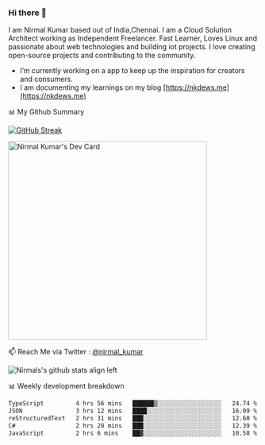 ### Hi there 👋

 I am Nirmal Kumar based out of India,Chennai. I am a Cloud Solution Architect working as Independent Freelancer. Fast Learner, Loves Linux and passionate about web technologies and building iot projects. I love creating open-source projects and contributing to the community.

- I’m currently working on a app to keep up the inspiration for creators and consumers.
- I am documenting my learnings on my blog [https://nkdews.me](https://nkdews.me)


📊 My Github Summary

[![GitHub Streak](https://github-readme-streak-stats.herokuapp.com?user=nk-gears&theme=dark&hide_border=true&date_format=M%20j%5B%2C%20Y%5D)](https://git.io/streak-stats)

<a href="https://app.daily.dev/nirmal_kumar"><img src="https://api.daily.dev/devcards/a16cfcf02d384b16b41de71ce4d1d811.png?r=8ve" width="400" alt="Nirmal Kumar's Dev Card"/></a>

📫 Reach Me via  Twitter : [@nirmal_kumar](https://twitter.com/nirmal_kumar)

![Nirmals's github stats align left](https://github-readme-stats.vercel.app/api?username=nk-gears&show_icons=true)


📊 Weekly development breakdown

<!--START_SECTION:waka-->

```txt
TypeScript         4 hrs 56 mins   ██████▒░░░░░░░░░░░░░░░░░░   24.74 %
JSON               3 hrs 12 mins   ████░░░░░░░░░░░░░░░░░░░░░   16.09 %
reStructuredText   2 hrs 31 mins   ███░░░░░░░░░░░░░░░░░░░░░░   12.60 %
C#                 2 hrs 28 mins   ███░░░░░░░░░░░░░░░░░░░░░░   12.39 %
JavaScript         2 hrs 6 mins    ██▓░░░░░░░░░░░░░░░░░░░░░░   10.58 %
```

<!--END_SECTION:waka-->


